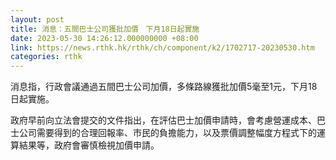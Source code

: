 ```yaml
---
layout: post
title: 消息：五間巴士公司獲批加價　下月18日起實施
date: 2023-05-30 14:26:12.000000000 +08:00
link: https://news.rthk.hk/rthk/ch/component/k2/1702717-20230530.htm
categories: rthk
---
```


消息指，行政會議通過五間巴士公司加價，多條路線獲批加價5毫至1元，下月18日起實施。

政府早前向立法會提交的文件指出，在評估巴士加價申請時，會考慮營運成本、巴士公司需要得到的合理回報率、市民的負擔能力，以及票價調整幅度方程式下的運算結果等，政府會審慎檢視加價申請。
